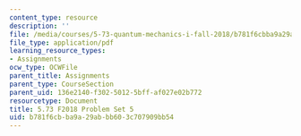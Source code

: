 ```yaml
---
content_type: resource
description: ''
file: /media/courses/5-73-quantum-mechanics-i-fall-2018/b781f6cbba9a29abbb603c707909bb54_MIT5_73F18_PSet5.pdf
file_type: application/pdf
learning_resource_types:
- Assignments
ocw_type: OCWFile
parent_title: Assignments
parent_type: CourseSection
parent_uid: 136e2140-f302-5012-5bff-af027e02b772
resourcetype: Document
title: 5.73 F2018 Problem Set 5
uid: b781f6cb-ba9a-29ab-bb60-3c707909bb54
---
```

